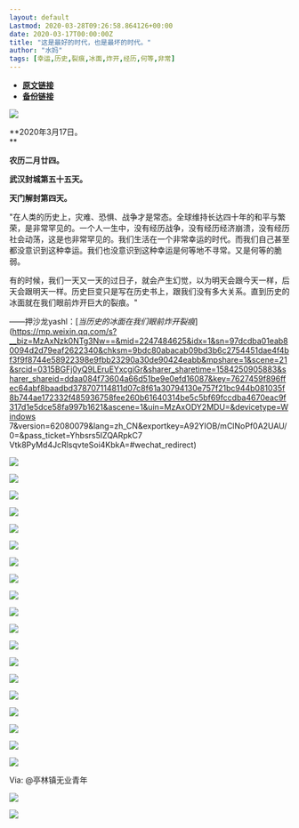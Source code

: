 ```yaml
---
layout: default
Lastmod: 2020-03-28T09:26:58.864126+00:00
date: 2020-03-17T00:00:00Z
title: "这是最好的时代，也是最坏的时代。"
author: "水妈"
tags: [幸运,历史,裂痕,冰面,炸开,经历,何等,非常]
---
```


* [**原文链接**](https://mp.weixin.qq.com/s/Mg0wcxx2O4bsOV02JLLbAg)
* [**备份链接**](http://archive.ph/zouqK)


![](/images/post/1c79dd22b2b4c6320dec82b860b9d0e4.jpg)

**2020年3月17日。  
**

**农历二月廿四。**

**武汉封城第五十五天。**

**天门解封第四天。**

"在人类的历史上，灾难、恐惧、战争才是常态。全球维持长达四十年的和平与繁荣，是非常罕见的。一个人一生中，没有经历战争，没有经历经济崩溃，没有经历社会动荡，这是也非常罕见的。我们生活在一个非常幸运的时代。而我们自己甚至都没意识到这种幸运。我们也没意识到这种幸运是何等地不寻常。又是何等的脆弱。

  

有的时候，我们一天又一天的过日子，就会产生幻觉，以为明天会跟今天一样，后天会跟明天一样。历史巨变只是写在历史书上，跟我们没有多大关系。直到历史的冰面就在我们眼前炸开巨大的裂痕。"

  

——押沙龙yashl：[_当历史的冰面在我们眼前炸开裂痕_](https://mp.weixin.qq.com/s?__biz=MzAxNzk0NTg3Nw==&mid=2247484625&idx=1&sn=97dcdba01eab80094d2d79eaf2622340&chksm=9bdc80abacab09bd3b6c2754451dae4f4bf3f9f8744e58922398e9fbb23290a30de90424eabb&mpshare=1&scene=21&srcid=0315BGFj0yQ9LEruEYxcgiGr&sharer_sharetime=1584250905883&sharer_shareid=ddaa084f73604a66d51be9e0efd16087&key=7627459f896ffec64abf8baadbd378707114811d07c8f61a30794130e757f21bc944b081035f8b744ae172332f485936758fee260b61640314be5c5bf69fccdba4670eac9f317d1e5dce58fa997b1621&ascene=1&uin=MzAxODY2MDU=&devicetype=Windows 7&version=62080079&lang=zh_CN&exportkey=A92YIOB/mClNoPf0A2UAU/0=&pass_ticket=Yhbsrs5IZQARpkC7 Vtk8PyMd4JcRlsqvteSoi4KbkA=#wechat_redirect)

  

![](/images/post/ef98c48521a298d8013b0e5629c724f4.jpg)

  

  

![](/images/post/7897dad22d602bcd5dd86abeba422473.jpg)

  

  

![](/images/post/5c5aa5bc56fc4801f0d3e99712e29ecb.jpg)

  

  

![](/images/post/9af6384f3f0a438049769f44cecdfcc4.jpg)

  

  

![](/images/post/da747bdf91a5394a10c641bcac341174.jpg)

  

  

![](/images/post/e874a28dba00a8aa9a4b1b039739356e.jpg)

  

  

![](/images/post/d8a62484379bdd6e7eb7b5ae55696143.jpg)

  

  

![](/images/post/a690c251e7737fe668fd52e9c31b002b.jpg)

  

  

![](/images/post/a0c1c71490a624d82fd95acbf1e315f3.jpg)

  

  

![](/images/post/6441453b23ebca238fccbd27304c310e.jpg)

  

  

![](/images/post/7c18a78bd6177b780e3e681ed5410c38.jpg)

  

  

![](/images/post/e7fb324f62a0d6e6de06ecf89a9fbd71.jpg)

  

  

![](/images/post/6e5b47e694e61b0803e9026c31a84c3e.jpg)

  

  

![](/images/post/cbab972da714881650f5d7e3eea3a7f5.jpg)

  

  

![](/images/post/25a8b766efe5fb1cbb3a9e38bbda9308.jpg)

  

  

![](/images/post/9250ebdd181d89809bc1d0c43ca293aa.jpg)

  

  

![](/images/post/461726e4a23d8e4bfcdfa45d3e68b6cc.jpg)

  

  

![](/images/post/583eb66ee9d7538575f3930fd089e855.jpg)

  

  

![](/images/post/5e8c40f8c97b8981c5b73097320715bf.jpg)

  

  

  

Via: @亭林镇无业青年  

  

![](/images/post/9daf4590a421c18bd45a6af2f037ad73.jpg)

  

![](/images/post/3c010066f574bffaa86f402a6dbd0d77.jpg)

